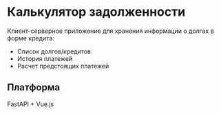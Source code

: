 # Калькулятор задолженности

Клиент-серверное приложение для хранения информации о долгах в форме кредита:

- Список долгов/кредитов
- История платежей
- Расчет предстоящих платежей

## Платформа

FastAPI + Vue.js

